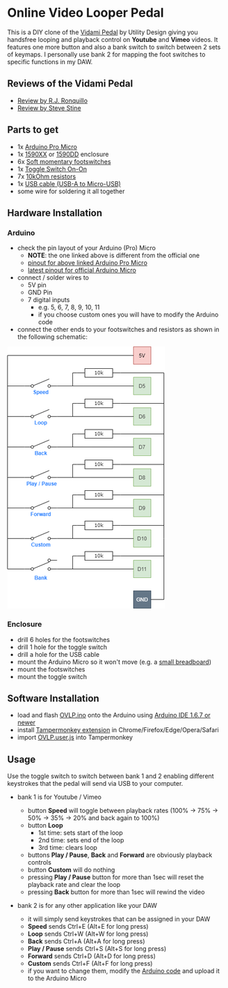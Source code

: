 # Online Video Looper Pedal
This is a DIY clone of the [Vidami Pedal](https://utility.design) by Utility Design giving you handsfree looping and playback control on **Youtube** and **Vimeo** videos. It features one more button and also a bank switch to switch between 2 sets of keymaps. I personally use bank 2 for mapping the foot switches to specific functions in my DAW.

## Reviews of the Vidami Pedal
- [Review by R.J. Ronquillo](https://www.youtube.com/watch?v=VKHbrlyeI6I)
- [Review by Steve Stine](https://www.youtube.com/watch?v=Oeq5DZQMakY)

## Parts to get
- 1x [Arduino Pro Micro](https://www.amazon.de/dp/B01KMFRCN0/)
- 1x [1590XX](https://www.taydaelectronics.com/catalogsearch/result/?q=1590xx) or [1590DD](https://www.taydaelectronics.com/catalogsearch/result/?q=1590dd) enclosure
- 6x [Soft momentary footswitches](https://www.taydaelectronics.com/spst-momentary-soft-touch-push-button-stomp-foots-pedal-switch.html)
- 1x [Toggle Switch On-On](https://www.taydaelectronics.com/mini-toggle-switch-1m-series-spdt-on-on-short-lever.html)
- 7x [10kOhm resistors](https://www.taydaelectronics.com/10k-ohm-1-2w-5-carbon-film-resistor.html)
- 1x [USB cable (USB-A to Micro-USB)](https://www.amazon.de/dp/B019Q6Y2MK/)
- some wire for soldering it all together

## Hardware Installation

### Arduino
 - check the pin layout of your Arduino (Pro) Micro
    - **NOTE**: the one linked above is different from the official one
    - [pinout for above linked Arduino Pro Micro](https://github.com/sparkfun/Pro_Micro/raw/master/Documentation/ProMicro16MHzv2.pdf)
    - [latest pinout for official Arduino Micro](https://content.arduino.cc/assets/Pinout-Micro_latest.png)
 - connect / solder wires to
    - 5V pin
    - GND Pin
    - 7 digital inputs
      - e.g. 5, 6, 7, 8, 9, 10, 11
      - if you choose custom ones you will have to modify the Arduino code
 - connect the other ends to your footswitches and resistors as shown in the following schematic:
 
 ![Schematic](https://github.com/andreasbrett/OVLP/raw/dev/Schematic/schematic.png)

### Enclosure
 - drill 6 holes for the footswitches
 - drill 1 hole for the toggle switch
 - drill a hole for the USB cable
 - mount the Arduino Micro so it won't move (e.g. a [small breadboard](https://www.taydaelectronics.com/catalogsearch/result/?q=170+point+breadboard))
 - mount the footswitches
 - mount the toggle switch

## Software Installation
 - load and flash [OVLP.ino](Arduino/OVLP/OVLP.ino) onto the Arduino using [Arduino IDE 1.6.7 or newer](https://www.arduino.cc/en/Main/Software)
 - install [Tampermonkey extension](https://www.tampermonkey.net/) in Chrome/Firefox/Edge/Opera/Safari
 - import [OVLP.user.js](Tampermonkey/OVLP.user.js) into Tampermonkey

## Usage
Use the toggle switch to switch between bank 1 and 2 enabling different keystrokes that the pedal will send via USB to your computer.

 - bank 1 is for Youtube / Vimeo
   - button **Speed** will toggle between playback rates (100% -> 75% -> 50% -> 35% -> 20% and back again to 100%)
   - button **Loop**
      - 1st time: sets start of the loop
      - 2nd time: sets end of the loop
      - 3rd time: clears loop
   - buttons **Play / Pause**, **Back** and **Forward** are obviously playback controls
   - button **Custom** will do nothing
   - pressing **Play / Pause** button for more than 1sec will reset the playback rate and clear the loop
   - pressing **Back** button for more than 1sec will rewind the video

 - bank 2 is for any other application like your DAW
   - it will simply send keystrokes that can be assigned in your DAW
   - **Speed** sends Ctrl+E (Alt+E for long press)
   - **Loop** sends Ctrl+W (Alt+W for long press)
   - **Back** sends Ctrl+A (Alt+A for long press)
   - **Play / Pause** sends Ctrl+S (Alt+S for long press)
   - **Forward** sends Ctrl+D (Alt+D for long press)
   - **Custom** sends Ctrl+F (Alt+F for long press)
   - if you want to change them, modify the [Arduino code](Arduino/OVLP/OVLP.ino) and upload it to the Arduino Micro
